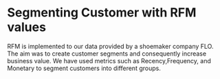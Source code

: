 # Segmenting Customer with RFM values

RFM is implemented to our data provided by a shoemaker company FLO. The aim was to  create customer segments and consequently increase business value. We have used metrics such as Recency,Frequency, and Monetary to segment customers into different groups.
